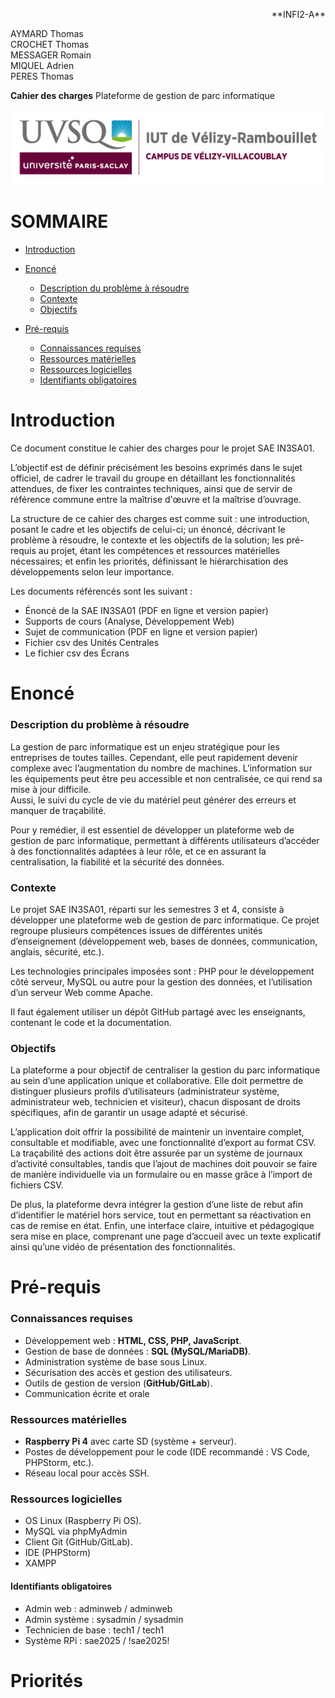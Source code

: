 <p align="right">
**INFI2-A**
</p>

AYMARD Thomas								  
CROCHET Thomas  
MESSAGER Romain  
MIQUEL Adrien  
PERES Thomas



**Cahier des charges** Plateforme de gestion de parc informatique

![Logo](logo.jpg)

# SOMMAIRE

- [Introduction](#introduction)  
    
- [Enoncé](#enoncé)  
  - [Description du problème à résoudre](#description-du-problème-à-résoudre)  
  - [Contexte](#contexte)  
  - [Objectifs](#objectifs)

- [Pré-requis](#pré-requis)  
  - [Connaissances requises](#connaissances-requises)  
  - [Ressources matérielles](#ressources-matérielles)  
  - [Ressources logicielles](#ressources-logicielles)  
  - [Identifiants obligatoires](#identifiants-obligatoires)

# Introduction

Ce document constitue le cahier des charges pour le projet SAE IN3SA01.

L’objectif est de définir précisément les besoins exprimés dans le sujet officiel, de cadrer le travail du groupe en détaillant les fonctionnalités attendues, de fixer les contraintes techniques, ainsi que de servir de référence commune entre la maîtrise d'œuvre et la maîtrise d’ouvrage.

La structure de ce cahier des charges est comme suit : une introduction, posant le cadre et les objectifs de celui-ci; un énoncé, décrivant le problème à résoudre, le contexte et les objectifs de la solution; les pré-requis au projet, étant les compétences et ressources matérielles nécessaires; et enfin les priorités, définissant le hiérarchisation des développements selon leur importance.

Les documents référencés sont les suivant : 

- Énoncé de la SAE IN3SA01 (PDF en ligne et version papier)  
- Supports de cours (Analyse, Développement Web)  
- Sujet de communication (PDF en ligne et version papier)  
- Fichier csv des Unités Centrales  
- Le fichier csv des Écrans

# Enoncé

### **Description du problème à résoudre**

La gestion de parc informatique est un enjeu stratégique pour les entreprises de toutes tailles. Cependant, elle peut rapidement devenir complexe avec l’augmentation du nombre de machines. L’information sur les équipements peut être peu accessible et non centralisée, ce qui rend sa mise à jour difficile.  
Aussi, le suivi du cycle de vie du matériel peut générer des erreurs et manquer de traçabilité.

Pour y remédier, il est essentiel de développer un plateforme web de gestion de parc informatique, permettant à différents utilisateurs d’accéder à des fonctionnalités adaptées à leur rôle, et ce en assurant la centralisation, la fiabilité et la sécurité des données.

### **Contexte**

Le projet SAE IN3SA01, réparti sur les semestres 3 et 4, consiste à développer une plateforme web de gestion de parc informatique. Ce projet regroupe plusieurs compétences issues de différentes unités d’enseignement (développement web, bases de données, communication, anglais, sécurité, etc.).

Les technologies principales imposées sont : PHP pour le développement côté serveur, MySQL ou autre pour la gestion des données, et l’utilisation d’un serveur Web comme Apache.

Il faut également utiliser un dépôt GitHub partagé avec les enseignants, contenant le code et la documentation.

### **Objectifs**

La plateforme a pour objectif de centraliser la gestion du parc informatique au sein d’une application unique et collaborative. Elle doit permettre de distinguer plusieurs profils d’utilisateurs (administrateur système, administrateur web, technicien et visiteur), chacun disposant de droits spécifiques, afin de garantir un usage adapté et sécurisé.

L’application doit offrir la possibilité de maintenir un inventaire complet, consultable et modifiable, avec une fonctionnalité d’export au format CSV. La traçabilité des actions doit être assurée par un système de journaux d’activité consultables, tandis que l’ajout de machines doit pouvoir se faire de manière individuelle via un formulaire ou en masse grâce à l’import de fichiers CSV.

De plus, la plateforme devra intégrer la gestion d’une liste de rebut afin d’identifier le matériel hors service, tout en permettant sa réactivation en cas de remise en état. Enfin, une interface claire, intuitive et pédagogique sera mise en place, comprenant une page d’accueil avec un texte explicatif ainsi qu’une vidéo de présentation des fonctionnalités.

# Pré-requis

### **Connaissances requises**

- Développement web : **HTML, CSS, PHP, JavaScript**.  
- Gestion de base de données : **SQL (MySQL/MariaDB)**.  
- Administration système de base sous Linux.  
- Sécurisation des accès et gestion des utilisateurs.  
- Outils de gestion de version (**GitHub/GitLab**).  
- Communication écrite et orale

### **Ressources matérielles**

- **Raspberry Pi 4** avec carte SD (système \+ serveur).  
- Postes de développement pour le code (IDE recommandé : VS Code, PHPStorm, etc.).  
- Réseau local pour accès SSH.

### **Ressources logicielles**

- OS Linux (Raspberry Pi OS).  
- MySQL via phpMyAdmin  
- Client Git (GitHub/GitLab).  
- IDE (PHPStorm)  
- XAMPP 

#### **Identifiants obligatoires**

- Admin web : adminweb / adminweb  
- Admin système : sysadmin / sysadmin  
- Technicien de base : tech1 / tech1  
- Système RPi : sae2025 / \!sae2025\!

# Priorités


